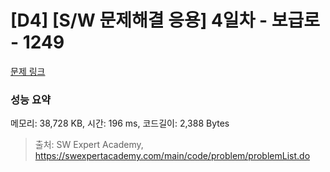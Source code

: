 # [D4] [S/W 문제해결 응용] 4일차 - 보급로 - 1249 

[문제 링크](https://swexpertacademy.com/main/code/problem/problemDetail.do?contestProbId=AV15QRX6APsCFAYD) 

### 성능 요약

메모리: 38,728 KB, 시간: 196 ms, 코드길이: 2,388 Bytes



> 출처: SW Expert Academy, https://swexpertacademy.com/main/code/problem/problemList.do
